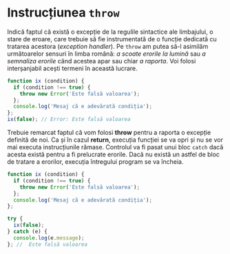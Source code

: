 # Instrucțiunea `throw`

Indică faptul că există o excepție de la regulile sintactice ale limbajului, o stare de eroare, care trebuie să fie instrumentată de o funcție dedicată cu tratarea acestora (*exception handler*). Pe `throw` am putea să-l asimilăm următoarelor sensuri în limba română: *a scoate erorile la lumină* sau *a semnaliza erorile* când acestea apar sau chiar *a raporta*. Voi folosi interșanjabil acești termeni în această lucrare.

```javascript
function ix (condition) {
  if (condition !== true) {
    throw new Error('Este falsă valoarea');
  };
  console.log('Mesaj că e adevărată condiția');
};
ix(false); // Error: Este falsă valoarea
```

Trebuie remarcat faptul că vom folosi **throw** pentru a raporta o excepție definită de noi. Ca și în cazul **return**, execuția funcției se va opri și nu se vor mai executa instrucțiunile rămase. Controlul va fi pasat unui bloc `catch` dacă acesta există pentru a fi prelucrate erorile. Dacă nu există un astfel de bloc de tratare a erorilor, execuția întregului program se va încheia.

```javascript
function ix (condition) {
  if (condition !== true) {
    throw new Error('Este falsă valoarea');
  };
  console.log('Mesaj că e adevărată condiția');
};

try {
  ix(false);
} catch (e) {
  console.log(e.message);
}; //  Este falsă valoarea
```